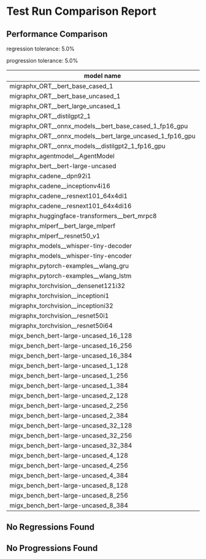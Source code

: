 # Test Run Comparison Report

## Performance Comparison

regression tolerance: 5.0%

progression tolerance: 5.0%

|model name|exit_status|analysis|old_time_ms|new_time_ms|change_ms|percent_change|
|---|---|---|---|---|---|---|
|migraphx_ORT__bert_base_cased_1|PASS|regression|91.8498|103.1207|11.2709|12.27%|
|migraphx_ORT__bert_base_uncased_1|PASS|progression|103.8118|97.9988|-5.813|-5.6%|
|migraphx_ORT__bert_large_uncased_1|PASS|within tol|257.0861|255.0958|-1.9903|-0.77%|
|migraphx_ORT__distilgpt2_1|PASS|regression|32.7725|35.2382|2.4657|7.52%|
|migraphx_ORT__onnx_models__bert_base_cased_1_fp16_gpu|Numerics|within tol|85.5537|89.2036|3.65|4.27%|
|migraphx_ORT__onnx_models__bert_large_uncased_1_fp16_gpu|Numerics|regression|260.5854|276.8322|16.2469|6.23%|
|migraphx_ORT__onnx_models__distilgpt2_1_fp16_gpu|Numerics|regression|43.3885|55.6337|12.2451|28.22%|
|migraphx_agentmodel__AgentModel|Numerics|within tol|1.344|1.3228|-0.0211|-1.57%|
|migraphx_bert__bert-large-uncased|PASS|progression|385.6681|365.8486|-19.8194|-5.14%|
|migraphx_cadene__dpn92i1|PASS|regression|219.3155|232.8185|13.503|6.16%|
|migraphx_cadene__inceptionv4i16|PASS|within tol|5418.9938|5461.8154|42.8217|0.79%|
|migraphx_cadene__resnext101_64x4di1|PASS|within tol|326.0242|317.0761|-8.9481|-2.74%|
|migraphx_cadene__resnext101_64x4di16|PASS|within tol|5192.0728|5168.4443|-23.6285|-0.46%|
|migraphx_huggingface-transformers__bert_mrpc8|PASS|within tol|401.4459|403.3619|1.916|0.48%|
|migraphx_mlperf__bert_large_mlperf|Numerics|within tol|421.4613|427.5351|6.0739|1.44%|
|migraphx_mlperf__resnet50_v1|PASS|within tol|95.3181|96.1585|0.8404|0.88%|
|migraphx_models__whisper-tiny-decoder|PASS|regression|34.0664|37.1098|3.0434|8.93%|
|migraphx_models__whisper-tiny-encoder|Numerics|progression|189.3703|179.3901|-9.9801|-5.27%|
|migraphx_pytorch-examples__wlang_gru|PASS|regression|80.3825|88.7593|8.3768|10.42%|
|migraphx_pytorch-examples__wlang_lstm|PASS|within tol|43.2576|43.3751|0.1175|0.27%|
|migraphx_torchvision__densenet121i32|PASS|within tol|1439.1858|1489.1035|49.9177|3.47%|
|migraphx_torchvision__inceptioni1|PASS|within tol|198.0967|198.8839|0.7872|0.4%|
|migraphx_torchvision__inceptioni32|PASS|within tol|5706.3755|5714.434|8.0585|0.14%|
|migraphx_torchvision__resnet50i1|PASS|progression|94.6686|89.3722|-5.2965|-5.59%|
|migraphx_torchvision__resnet50i64|PASS|within tol|5439.7977|5373.0589|-66.7388|-1.23%|
|migx_bench_bert-large-uncased_16_128|PASS|progression|1521.6218|1440.4001|-81.2216|-5.34%|
|migx_bench_bert-large-uncased_16_256|PASS|within tol|2960.7283|2950.5524|-10.1758|-0.34%|
|migx_bench_bert-large-uncased_16_384|Numerics|within tol|4694.1204|4819.9858|125.8654|2.68%|
|migx_bench_bert-large-uncased_1_128|PASS|regression|149.5207|176.7474|27.2267|18.21%|
|migx_bench_bert-large-uncased_1_256|PASS|progression|297.3271|263.987|-33.3401|-11.21%|
|migx_bench_bert-large-uncased_1_384|PASS|within tol|361.8664|358.9411|-2.9253|-0.81%|
|migx_bench_bert-large-uncased_2_128|PASS|within tol|239.9282|236.7842|-3.144|-1.31%|
|migx_bench_bert-large-uncased_2_256|PASS|within tol|457.7505|468.1735|10.423|2.28%|
|migx_bench_bert-large-uncased_2_384|PASS|progression|1118.8348|1051.4374|-67.3974|-6.02%|
|migx_bench_bert-large-uncased_32_128|PASS|within tol|2856.1157|2820.4063|-35.7094|-1.25%|
|migx_bench_bert-large-uncased_32_256|PASS|within tol|5866.7522|5893.2285|26.4763|0.45%|
|migx_bench_bert-large-uncased_32_384|Numerics|within tol|9060.007|9071.8985|11.8915|0.13%|
|migx_bench_bert-large-uncased_4_128|PASS|regression|422.4337|750.0644|327.6307|77.56%|
|migx_bench_bert-large-uncased_4_256|PASS|regression|819.3767|912.7116|93.3348|11.39%|
|migx_bench_bert-large-uncased_4_384|PASS|within tol|1228.3063|1257.1991|28.8928|2.35%|
|migx_bench_bert-large-uncased_8_128|PASS|within tol|739.9245|751.2671|11.3426|1.53%|
|migx_bench_bert-large-uncased_8_256|PASS|within tol|1517.9188|1543.819|25.9002|1.71%|
|migx_bench_bert-large-uncased_8_384|PASS|within tol|2461.0138|2382.1325|-78.8814|-3.21%|

## No Regressions Found

## No Progressions Found

